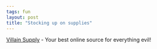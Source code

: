 ```yaml
---
tags: fun
layout: post
title: "Stocking up on supplies"
---
```




<a href="http://www.villainsupply.com/">Villain Supply</a> - Your best online source for everything evil!


